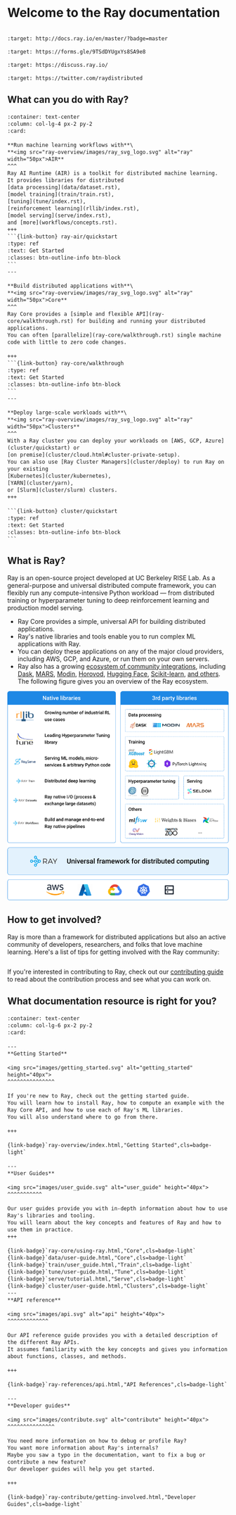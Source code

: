 ```{include} /_includes/overview/announcement.md
```

# Welcome to the Ray documentation

```{image} https://github.com/ray-project/ray/raw/master/doc/source/images/ray_header_logo.png
```

```{image} https://readthedocs.org/projects/ray/badge/?version=master
:target: http://docs.ray.io/en/master/?badge=master
```

```{image} https://img.shields.io/badge/Ray-Join%20Slack-blue
:target: https://forms.gle/9TSdDYUgxYs8SA9e8
```

```{image} https://img.shields.io/badge/Discuss-Ask%20Questions-blue
:target: https://discuss.ray.io/
```

```{image} https://img.shields.io/twitter/follow/raydistributed.svg?style=social&logo=twitter
:target: https://twitter.com/raydistributed
```

## What can you do with Ray?


````{panels}
:container: text-center
:column: col-lg-4 px-2 py-2
:card:

**Run machine learning workflows with**\
**<img src="ray-overview/images/ray_svg_logo.svg" alt="ray" width="50px">AIR**
^^^
Ray AI Runtime (AIR) is a toolkit for distributed machine learning.
It provides libraries for distributed 
[data processing](data/dataset.rst), 
[model training](train/train.rst), 
[tuning](tune/index.rst), 
[reinforcement learning](rllib/index.rst), 
[model serving](serve/index.rst), 
and [more](workflows/concepts.rst). 
+++
```{link-button} ray-air/quickstart
:type: ref
:text: Get Started
:classes: btn-outline-info btn-block
```
---

**Build distributed applications with**\
**<img src="ray-overview/images/ray_svg_logo.svg" alt="ray" width="50px">Core**
^^^
Ray Core provides a [simple and flexible API](ray-core/walkthrough.rst) for building and running your distributed applications.
You can often [parallelize](ray-core/walkthrough.rst) single machine code with little to zero code changes.

+++
```{link-button} ray-core/walkthrough
:type: ref
:text: Get Started
:classes: btn-outline-info btn-block
```
---

**Deploy large-scale workloads with**\
**<img src="ray-overview/images/ray_svg_logo.svg" alt="ray" width="50px">Clusters**
^^^
With a Ray cluster you can deploy your workloads on [AWS, GCP, Azure](cluster/quickstart) or 
[on premise](cluster/cloud.html#cluster-private-setup).
You can also use [Ray Cluster Managers](cluster/deploy) to run Ray on your existing
[Kubernetes](cluster/kubernetes),
[YARN](cluster/yarn),
or [Slurm](cluster/slurm) clusters.
+++

```{link-button} cluster/quickstart
:type: ref
:text: Get Started
:classes: btn-outline-info btn-block
```
````

## What is Ray?

Ray is an open-source project developed at UC Berkeley RISE Lab.
As a general-purpose and universal distributed compute framework, you can flexibly run any compute-intensive Python workload — from distributed training or hyperparameter tuning to deep reinforcement learning and production model serving.

- Ray Core provides a simple, universal API for building distributed applications.
- Ray's native libraries and tools enable you to run complex ML applications with Ray.
- You can deploy these applications on any of the major cloud providers, including AWS, GCP, and Azure, or run them on your own servers.
- Ray also has a growing [ecosystem of community integrations](ray-overview/ray-libraries), including [Dask](https://docs.ray.io/en/latest/data/dask-on-ray.html), [MARS](https://docs.ray.io/en/latest/data/mars-on-ray.html), [Modin](https://github.com/modin-project/modin), [Horovod](https://horovod.readthedocs.io/en/stable/ray_include.html), [Hugging Face](https://huggingface.co/transformers/main_classes/trainer.html#transformers.Trainer.hyperparameter_search), [Scikit-learn](ray-more-libs/joblib), [and others](ray-more-libs/index).
The following figure gives you an overview of the Ray ecosystem.

![](ray-overview/images/ray_ecosystem_integration_v2.png)


## How to get involved?

Ray is more than a framework for distributed applications but also an active community of developers, researchers, and folks that love machine learning.
Here's a list of tips for getting involved with the Ray community:

```{include} _includes/_contribute.md
```

If you're interested in contributing to Ray, check out our [contributing guide](ray-contribute/getting-involved)
to read about the contribution process and see what you can work on.

## What documentation resource is right for you?


````{panels}
:container: text-center
:column: col-lg-6 px-2 py-2
:card:

---
**Getting Started**

<img src="images/getting_started.svg" alt="getting_started" height="40px">
^^^^^^^^^^^^^^^

If you're new to Ray, check out the getting started guide.
You will learn how to install Ray, how to compute an example with the Ray Core API, and how to use each of Ray's ML libraries.
You will also understand where to go from there.

+++

{link-badge}`ray-overview/index.html,"Getting Started",cls=badge-light`

---
**User Guides**

<img src="images/user_guide.svg" alt="user_guide" height="40px">
^^^^^^^^^^^

Our user guides provide you with in-depth information about how to use Ray's libraries and tooling.
You will learn about the key concepts and features of Ray and how to use them in practice.
+++

{link-badge}`ray-core/using-ray.html,"Core",cls=badge-light`
{link-badge}`data/user-guide.html,"Core",cls=badge-light`
{link-badge}`train/user_guide.html,"Train",cls=badge-light`
{link-badge}`tune/user-guide.html,"Tune",cls=badge-light`
{link-badge}`serve/tutorial.html,"Serve",cls=badge-light`
{link-badge}`cluster/user-guide.html,"Clusters",cls=badge-light`
---
**API reference**

<img src="images/api.svg" alt="api" height="40px">
^^^^^^^^^^^^^

Our API reference guide provides you with a detailed description of the different Ray APIs.
It assumes familiarity with the key concepts and gives you information about functions, classes, and methods.

+++

{link-badge}`ray-references/api.html,"API References",cls=badge-light`

---
**Developer guides**

<img src="images/contribute.svg" alt="contribute" height="40px">
^^^^^^^^^^^^^^^

You need more information on how to debug or profile Ray?
You want more information about Ray's internals?
Maybe you saw a typo in the documentation, want to fix a bug or contribute a new feature? 
Our developer guides will help you get started.

+++

{link-badge}`ray-contribute/getting-involved.html,"Developer Guides",cls=badge-light`

````
